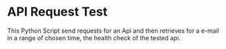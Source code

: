 # API Request Test
This Python Script send requests for an Api and then retrieves for a e-mail in a range of chosen time, the health check of the tested api.
